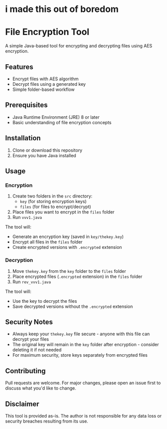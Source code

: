 # i made this out of boredom 

# File Encryption Tool

A simple Java-based tool for encrypting and decrypting files using AES encryption.

## Features
- Encrypt files with AES algorithm
- Decrypt files using a generated key
- Simple folder-based workflow

## Prerequisites
- Java Runtime Environment (JRE) 8 or later
- Basic understanding of file encryption concepts

## Installation
1. Clone or download this repository
2. Ensure you have Java installed

## Usage

### Encryption
1. Create two folders in the `src` directory:
   - `key` (for storing encryption keys)
   - `files` (for files to encrypt/decrypt)
2. Place files you want to encrypt in the `files` folder
3. Run `vvv1.java`

The tool will:
- Generate an encryption key (saved in `key/thekey.key`)
- Encrypt all files in the `files` folder
- Create encrypted versions with `.encrypted` extension

### Decryption
1. Move `thekey.key` from the `key` folder to the `files` folder
2. Place encrypted files (`.encrypted` extension) in the `files` folder
3. Run `rev_vvv1.java`

The tool will:
- Use the key to decrypt the files
- Save decrypted versions without the `.encrypted` extension

## Security Notes
- Always keep your `thekey.key` file secure - anyone with this file can decrypt your files
- The original key will remain in the `key` folder after encryption - consider deleting it if not needed
- For maximum security, store keys separately from encrypted files

## Contributing
Pull requests are welcome. For major changes, please open an issue first to discuss what you'd like to change.

## Disclaimer
This tool is provided as-is. The author is not responsible for any data loss or security breaches resulting from its use.
